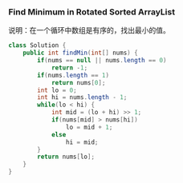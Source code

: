 ### Find Minimum in Rotated Sorted ArrayList

说明：在一个循环中数组是有序的，找出最小的值。

```java
class Solution {
    public int findMin(int[] nums) {
        if(nums == null || nums.length == 0)
            return -1;
        if(nums.length == 1)
            return nums[0];
        int lo = 0;
        int hi = nums.length - 1;
        while(lo < hi) {
            int mid = (lo + hi) >> 1;
            if(nums[mid] > nums[hi])
                lo = mid + 1;
            else
                hi = mid;
        }
        return nums[lo];
    }
}
```
